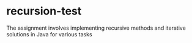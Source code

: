 # recursion-test
 The assignment involves implementing recursive methods and iterative solutions in Java for various tasks
